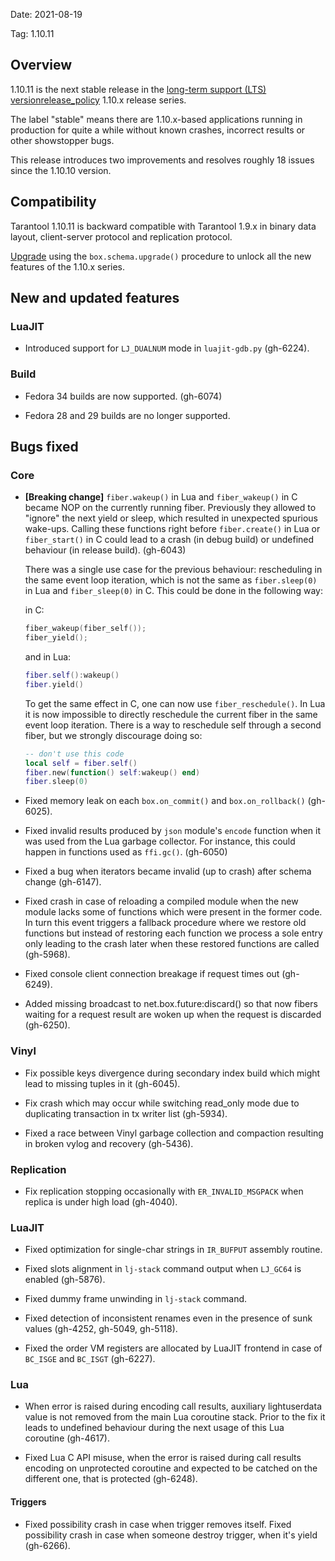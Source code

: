 Date: 2021-08-19

Tag: 1.10.11

## Overview

1.10.11 is the next stable release in the [long-term support (LTS)
version][release_policy][release_policy] 1.10.x release series.

The label "stable" means there are 1.10.x-based applications running in
production for quite a while without known crashes, incorrect results or
other showstopper bugs.

This release introduces two improvements and resolves roughly 18
issues since the 1.10.10 version.

[release_policy]: https://www.tarantool.io/en/doc/latest/release/legacy-policy/
[issues]: https://github.com/tarantool/tarantool/issues

## Compatibility

Tarantool 1.10.11 is backward compatible with Tarantool 1.9.x in binary data
layout, client-server protocol and replication protocol.

[Upgrade][upgrade] using the `box.schema.upgrade()` procedure to unlock
all the new features of the 1.10.x series.

[upgrade]: https://www.tarantool.io/en/doc/1.10/book/admin/upgrades/

## New and updated features

### LuaJIT

* Introduced support for `LJ_DUALNUM` mode in `luajit-gdb.py` (gh-6224).

### Build

* Fedora 34 builds are now supported. (gh-6074)

* Fedora 28 and 29 builds are no longer supported.

## Bugs fixed

### Core

* **\[Breaking change\]** `fiber.wakeup()` in Lua and `fiber_wakeup()` in C became
  NOP on the currently running fiber. Previously they allowed to "ignore" the
  next yield or sleep, which resulted in unexpected spurious wake-ups.
  Calling these functions right before `fiber.create()` in Lua or `fiber_start()` in C
  could lead to a crash (in debug build) or undefined behaviour (in release build). (gh-6043)

  There was a single use case for the previous behaviour: rescheduling in the same event loop
  iteration, which is not the same as `fiber.sleep(0)` in Lua and
  `fiber_sleep(0)` in C. This could be done in the following way:

  in C:
  ```C
  fiber_wakeup(fiber_self());
  fiber_yield();
  ```
  and in Lua:
  ```Lua
  fiber.self():wakeup()
  fiber.yield()
  ```

  To get the same effect in C, one can now use `fiber_reschedule()`.
  In Lua it is now impossible to directly reschedule the current fiber in the same event loop
  iteration.
  There is a way to reschedule self through a second fiber, but we strongly discourage doing so:

  ```Lua
  -- don't use this code
  local self = fiber.self()
  fiber.new(function() self:wakeup() end)
  fiber.sleep(0)
  ```

* Fixed memory leak on each `box.on_commit()` and `box.on_rollback()` (gh-6025).

* Fixed invalid results produced by `json` module's `encode` function when it
  was used from the Lua garbage collector.
  For instance, this could happen in functions used as `ffi.gc()`. (gh-6050)

* Fixed a bug when iterators became invalid (up to crash) after schema change (gh-6147).

* Fixed crash in case of reloading a compiled module when the
  new module lacks some of functions which were present in the
  former code. In turn this event triggers a fallback procedure
  where we restore old functions but instead of restoring each
  function we process a sole entry only leading to the crash
  later when these restored functions are called (gh-5968).

* Fixed console client connection breakage if request times out (gh-6249).

* Added missing broadcast to net.box.future:discard() so that now fibers
  waiting for a request result are woken up when the request is discarded
  (gh-6250).

### Vinyl

* Fix possible keys divergence during secondary index build which might
  lead to missing tuples in it (gh-6045).

* Fix crash which may occur while switching read_only mode due to duplicating
  transaction in tx writer list (gh-5934).

* Fixed a race between Vinyl garbage collection and compaction resulting in
  broken vylog and recovery (gh-5436).

### Replication

* Fix replication stopping occasionally with `ER_INVALID_MSGPACK` when replica
  is under high load (gh-4040).

### LuaJIT

* Fixed optimization for single-char strings in `IR_BUFPUT` assembly routine.

* Fixed slots alignment in `lj-stack` command output when `LJ_GC64` is enabled
  (gh-5876).

* Fixed dummy frame unwinding in `lj-stack` command.

* Fixed detection of inconsistent renames even in the presence of sunk values
  (gh-4252, gh-5049, gh-5118).

* Fixed the order VM registers are allocated by LuaJIT frontend in case of
  `BC_ISGE` and `BC_ISGT` (gh-6227).

### Lua

* When error is raised during encoding call results, auxiliary lightuserdata
  value is not removed from the main Lua coroutine stack. Prior to the fix it
  leads to undefined behaviour during the next usage of this Lua coroutine
  (gh-4617).

* Fixed Lua C API misuse, when the error is raised during call results encoding
  on unprotected coroutine and expected to be catched on the different one, that
  is protected (gh-6248).

#### Triggers

* Fixed possibility crash in case when trigger removes itself.
  Fixed possibility crash in case when someone destroy trigger,
  when it's yield (gh-6266).
